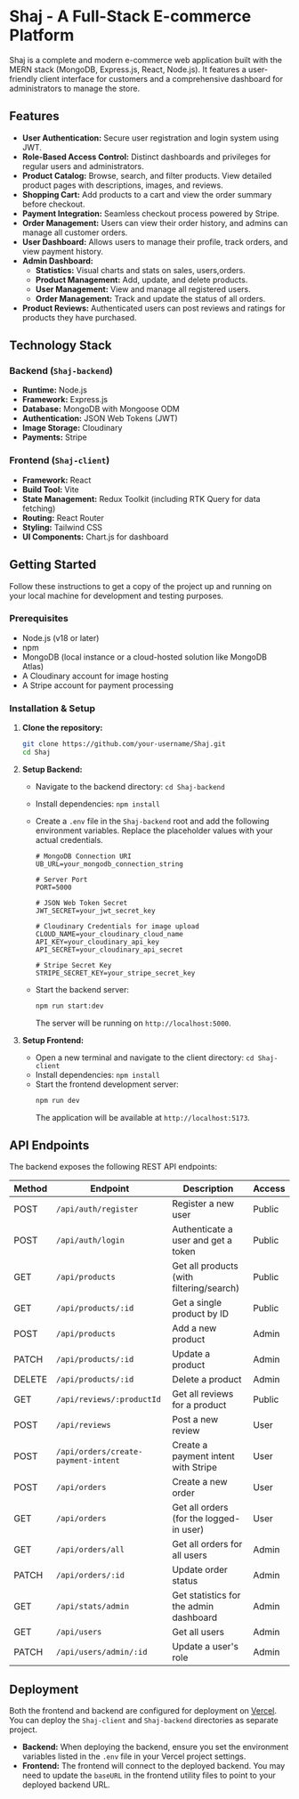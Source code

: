 # Shaj - A Full-Stack E-commerce Platform

Shaj is a complete and modern e-commerce web application built with the MERN stack (MongoDB, Express.js, React, Node.js). It features a user-friendly client interface for customers and a comprehensive dashboard for administrators to manage the store.

## Features

- **User Authentication:** Secure user registration and login system using JWT.
- **Role-Based Access Control:** Distinct dashboards and privileges for regular users and administrators.
- **Product Catalog:** Browse, search, and filter products. View detailed product pages with descriptions, images, and reviews.
- **Shopping Cart:** Add products to a cart and view the order summary before checkout.
- **Payment Integration:** Seamless checkout process powered by Stripe.
- **Order Management:** Users can view their order history, and admins can manage all customer orders.
- **User Dashboard:** Allows users to manage their profile, track orders, and view payment history.
- **Admin Dashboard:**
  - **Statistics:** Visual charts and stats on sales, users,orders.
  - **Product Management:** Add, update, and delete products.
  - **User Management:** View and manage all registered users.
  - **Order Management:** Track and update the status of all orders.
- **Product Reviews:** Authenticated users can post reviews and ratings for products they have purchased.

## Technology Stack

### Backend (`Shaj-backend`)
- **Runtime:** Node.js
- **Framework:** Express.js
- **Database:** MongoDB with Mongoose ODM
- **Authentication:** JSON Web Tokens (JWT)
- **Image Storage:** Cloudinary
- **Payments:** Stripe

### Frontend (`Shaj-client`)
- **Framework:** React
- **Build Tool:** Vite
- **State Management:** Redux Toolkit (including RTK Query for data fetching)
- **Routing:** React Router
- **Styling:** Tailwind CSS
- **UI Components:** Chart.js for dashboard

## Getting Started

Follow these instructions to get a copy of the project up and running on your local machine for development and testing purposes.

### Prerequisites

- Node.js (v18 or later)
- npm
- MongoDB (local instance or a cloud-hosted solution like MongoDB Atlas)
- A Cloudinary account for image hosting
- A Stripe account for payment processing

### Installation & Setup

1.  **Clone the repository:**
    ```bash
    git clone https://github.com/your-username/Shaj.git
    cd Shaj
    ```

2.  **Setup Backend:**
    - Navigate to the backend directory: `cd Shaj-backend`
    - Install dependencies: `npm install`
    - Create a `.env` file in the `Shaj-backend` root and add the following environment variables. Replace the placeholder values with your actual credentials.

      ```env
      # MongoDB Connection URI
      UB_URL=your_mongodb_connection_string

      # Server Port
      PORT=5000

      # JSON Web Token Secret
      JWT_SECRET=your_jwt_secret_key

      # Cloudinary Credentials for image upload
      CLOUD_NAME=your_cloudinary_cloud_name
      API_KEY=your_cloudinary_api_key
      API_SECRET=your_cloudinary_api_secret

      # Stripe Secret Key
      STRIPE_SECRET_KEY=your_stripe_secret_key
      ```
    - Start the backend server:
      ```bash
      npm run start:dev
      ```
      The server will be running on `http://localhost:5000`.

3.  **Setup Frontend:**
    - Open a new terminal and navigate to the client directory: `cd Shaj-client`
    - Install dependencies: `npm install`
    - Start the frontend development server:
      ```bash
      npm run dev
      ```
      The application will be available at `http://localhost:5173`.

## API Endpoints

The backend exposes the following REST API endpoints:

| Method | Endpoint                  | Description                               | Access       |
|--------|---------------------------|-------------------------------------------|--------------|
| POST   | `/api/auth/register`      | Register a new user                       | Public       |
| POST   | `/api/auth/login`         | Authenticate a user and get a token       | Public       |
| GET    | `/api/products`           | Get all products (with filtering/search)  | Public       |
| GET    | `/api/products/:id`       | Get a single product by ID                | Public       |
| POST   | `/api/products`           | Add a new product                         | Admin        |
| PATCH  | `/api/products/:id`       | Update a product                          | Admin        |
| DELETE | `/api/products/:id`       | Delete a product                          | Admin        |
| GET    | `/api/reviews/:productId` | Get all reviews for a product             | Public       |
| POST   | `/api/reviews`            | Post a new review                         | User         |
| POST   | `/api/orders/create-payment-intent` | Create a payment intent with Stripe | User |
| POST   | `/api/orders`             | Create a new order                        | User         |
| GET    | `/api/orders`             | Get all orders (for the logged-in user)   | User         |
| GET    | `/api/orders/all`         | Get all orders for all users              | Admin        |
| PATCH  | `/api/orders/:id`         | Update order status                       | Admin        |
| GET    | `/api/stats/admin`        | Get statistics for the admin dashboard    | Admin        |
| GET    | `/api/users`              | Get all users                             | Admin        |
| PATCH  | `/api/users/admin/:id`    | Update a user's role                     | Admin        |

## Deployment

Both the frontend and backend are configured for deployment on [Vercel](https://vercel.com/). You can deploy the `Shaj-client` and `Shaj-backend` directories as separate project.

- **Backend:** When deploying the backend, ensure you set the environment variables listed in the `.env` file in your Vercel project settings.
- **Frontend:** The frontend will connect to the deployed backend. You may need to update the `baseURL` in the frontend utility files to point to your deployed backend URL.
